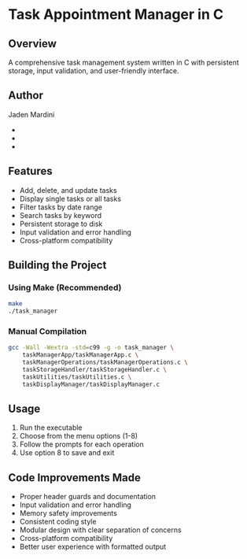 # Task Appointment Manager in C
## Overview
A comprehensive task management system written in C with persistent storage, input validation, and user-friendly interface.
## Author
Jaden Mardini


- 
- 
- 
## Features
- Add, delete, and update tasks
- Display single tasks or all tasks
- Filter tasks by date range
- Search tasks by keyword
- Persistent storage to disk
- Input validation and error handling
- Cross-platform compatibility
## Building the Project
### Using Make (Recommended)
```bash
make
./task_manager
```
### Manual Compilation
```bash
gcc -Wall -Wextra -std=c99 -g -o task_manager \
    taskManagerApp/taskManagerApp.c \
    taskManagerOperations/taskManagerOperations.c \
    taskStorageHandler/taskStorageHandler.c \
    taskUtilities/taskUtilities.c \
    taskDisplayManager/taskDisplayManager.c
```
## Usage
1. Run the executable
2. Choose from the menu options (1-8)
3. Follow the prompts for each operation
4. Use option 8 to save and exit
## Code Improvements Made
- Proper header guards and documentation
- Input validation and error handling
- Memory safety improvements
- Consistent coding style
- Modular design with clear separation of concerns
- Cross-platform compatibility
- Better user experience with formatted output
